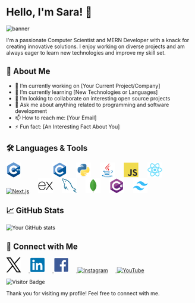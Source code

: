 # Hello, I'm Sara! 👋

![banner](https://github.com/sarahahmadmalik/sarahahmadmalik/assets/112407915/8f74f95d-fc3f-45f9-b1db-92f40fe1f825)

I'm a passionate Computer Scientist and MERN Developer with a knack for creating innovative solutions. I enjoy working on diverse projects and am always eager to learn new technologies and improve my skill set.

## 🌟 About Me
- 🔭 I’m currently working on [Your Current Project/Company]
- 🌱 I’m currently learning [New Technologies or Languages]
- 👯 I’m looking to collaborate on interesting open source projects
- 💬 Ask me about anything related to programming and software development
- 📫 How to reach me: [Your Email]
- ⚡ Fun fact: [An Interesting Fact About You]

## 🛠️ Languages & Tools

<p align="left">
  <a href="https://en.cppreference.com/w/"><img src="https://raw.githubusercontent.com/devicons/devicon/master/icons/cplusplus/cplusplus-original.svg" alt="C++" width="40" height="40" style="margin-right: 80px;"/></a>
  <a href="https://en.wikipedia.org/wiki/C_(programming_language)"><img src="https://raw.githubusercontent.com/devicons/devicon/master/icons/c/c-original.svg" alt="C" width="40" height="40" style="margin-right: 20px;"/></a>
  <a href="https://www.python.org/"><img src="https://raw.githubusercontent.com/devicons/devicon/master/icons/python/python-original.svg" alt="Python" width="40" height="40" style="margin-right: 20px;"/></a>
  <a href="https://www.oracle.com/java/"><img src="https://raw.githubusercontent.com/devicons/devicon/master/icons/java/java-original.svg" alt="Java" width="40" height="40" style="margin-right: 20px;"/></a>
  <a href="https://developer.mozilla.org/en-US/docs/Web/JavaScript"><img src="https://raw.githubusercontent.com/devicons/devicon/master/icons/javascript/javascript-original.svg" alt="JavaScript" width="40" height="40" style="margin-right: 20px;"/></a>
  <a href="https://reactjs.org/"><img src="https://raw.githubusercontent.com/devicons/devicon/master/icons/react/react-original.svg" alt="React" width="40" height="40" style="margin-right: 20px;"/></a>
  <a href="https://nextjs.org/"><img src="https://cdn.worldvectorlogo.com/logos/nextjs-2.svg" alt="Next.js" width="40" height="40" style="margin-right: 20px;"/></a>
  <a href="https://expressjs.com/"><img src="https://raw.githubusercontent.com/devicons/devicon/master/icons/express/express-original.svg" alt="Express.js" width="40" height="40" style="margin-right: 20px;"/></a>
  <a href="https://www.mysql.com/"><img src="https://raw.githubusercontent.com/devicons/devicon/master/icons/mysql/mysql-original.svg" alt="MySQL" width="40" height="40" style="margin-right: 20px;"/></a>
  <a href="https://www.mongodb.com/"><img src="https://raw.githubusercontent.com/devicons/devicon/master/icons/mongodb/mongodb-original.svg" alt="MongoDB" width="40" height="40" style="margin-right: 20px;"/></a>
  <a href="https://learn.microsoft.com/en-us/dotnet/csharp/"><img src="https://raw.githubusercontent.com/devicons/devicon/master/icons/csharp/csharp-original.svg" alt="C#" width="40" height="40" style="margin-right: 20px;"/></a>
  <a href="https://tailwindcss.com/"><img src="https://raw.githubusercontent.com/devicons/devicon/master/icons/tailwindcss/tailwindcss-original.svg" alt="Tailwind CSS" width="40" height="40" style="margin-right: 20px;"/></a>
</p>

## 📈 GitHub Stats

![Your GitHub stats](https://github-readme-stats.vercel.app/api?username=sarahahmadmalik&show_icons=true&theme=radical)

## 🔗 Connect with Me

<p align="left">
  <a href="https://twitter.com/yourusername">
    <img src="https://raw.githubusercontent.com/devicons/devicon/master/icons/twitter/twitter-original.svg" alt="Twitter" width="40" height="40" style="margin-right: 20px;"/>
  </a>
  <a href="https://www.linkedin.com/in/yourusername">
    <img src="https://raw.githubusercontent.com/devicons/devicon/master/icons/linkedin/linkedin-original.svg" alt="LinkedIn" width="40" height="40" style="margin-right: 20px;"/>
  </a>
  <a href="https://www.facebook.com/yourusername">
    <img src="https://raw.githubusercontent.com/devicons/devicon/master/icons/facebook/facebook-original.svg" alt="Facebook" width="40" height="40" style="margin-right: 20px;"/>
  </a>
  <a href="https://www.instagram.com/yourusername">
    <img src="https://raw.githubusercontent.com/devicons/devicon/master/icons/instagram/instagram-original.svg" alt="Instagram" width="40" height="40" style="margin-right: 20px;"/>
  </a>
  <a href="https://www.youtube.com/c/yourusername">
    <img src="https://raw.githubusercontent.com/devicons/devicon/master/icons/youtube/youtube-original.svg" alt="YouTube" width="40" height="40" style="margin-right: 20px;"/>
  </a>
</p>

![Visitor Badge](https://visitor-badge.laobi.icu/badge?page_id=yourusername.yourusername)

Thank you for visiting my profile! Feel free to connect with me.
